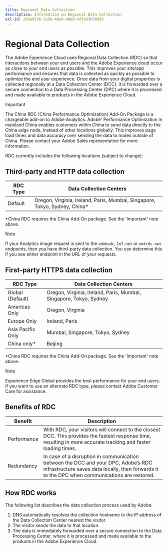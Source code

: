 ```yaml
---
title: Regional Data Collection
description: Information on Regional Data Collection
exl-id: 295e9736-2a58-48a8-9968-5dfa33b70d95
---
```

# Regional Data Collection

The Adobe Experience Cloud uses Regional Data Collection (RDC) so that interactions between your end users and the Adobe Experience cloud occur as close to your end users as possible. This improves your site/app performance and ensures that data is collected as quickly as possible to optimize the end user experience. Once data from your digital properties is collected regionally at a Data Collection Center (DCC), it is forwarded over a secure connection to a Data Processing Center (DPC) where it is processed and made available to products in the Adobe Experience Cloud.

>[!IMPORTANT]
>
>The China RDC (China Performance Optimization) Add-On Package is a chargeable add-on to Adobe Analytics. Adobe' Performance Optimization in mainland China enables customers within China to send data directly to the China edge node, instead of other locations globally. This improves page load times and data accuracy over sending the data to nodes outside of China. Please contact your Adobe Sales representative for more information.

RDC currently includes the following locations (subject to change):

## Third-party and HTTP data collection

| RDC Type | Data Collection Centers |
|---------------------|-------------------|
| Default | Oregon, Virginia, Ireland, Paris, Mumbai, Singapore, Tokyo, Sydney, China* |

*China RDC requires the China Add-On package. See the 'Important' note above.

>[!NOTE]
>
>If your Analytics image request is sent to the `adobedc`, `2o7.net` or `omtrdc.net` endpoints, then you have third-party data collection. You can determine this if you see either endpoint in the URL of your requests.

## First-party HTTPS data collection

| RDC Type | Data Collection Centers |
|---------------------|-------------------|
| Global (Default) | Oregon, Virginia, Ireland, Paris, Mumbai, Singapore, Tokyo, Sydney |
| Americas Only | Oregon, Virginia |
| Europe Only | Ireland, Paris |
| Asia Pacific Only | Mumbai, Singapore, Tokyo, Sydney |
| China only* | Beijing |

*China RDC requires the China Add-On package. See the 'Important' note above.

>[!NOTE]
>
>Experience Edge Global provides the best performance for your end users.  If you want to use an alternate RDC type, please contact Adobe Customer Care for assistance.

## Benefits of RDC

| Benefit | Description |
| --- | --- |
| Performance | With RDC, your visitors will connect to the closest DCC. This provides the fastest response time, resulting in more accurate tracking and faster loading times. |
| Redundancy | In case of a disruption in communication between the DCC and your DPC, Adobe’s RDC infrastructure saves data locally, then forwards it to the DPC when communications are restored. |

## How RDC works

The following list describes the data collection process used by Adobe:

1. DNS automatically resolves the collection hostname to the IP address of the Data Collection Center nearest the visitor.
1. The visitor sends the data to that location.
1. The data is immediately forwarded over a secure connection to the Data Processing Center, where it is processed and made available to the products in the Adobe Experience Cloud.
